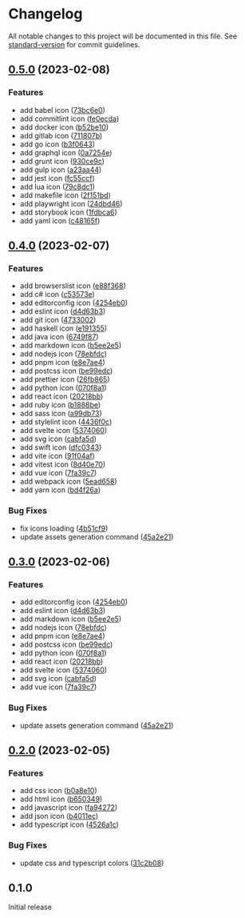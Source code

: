 # Changelog

All notable changes to this project will be documented in this file. See [standard-version](https://github.com/conventional-changelog/standard-version) for commit guidelines.

## [0.5.0](https://github.com/azat-io/vscode-gruvbox-icon-theme/compare/v0.4.0...v0.5.0) (2023-02-08)


### Features

* add babel icon ([73bc6e0](https://github.com/azat-io/vscode-gruvbox-icon-theme/commit/73bc6e027df3fba503b79d14ef77fc3f5219d111))
* add commitlint icon ([fe0ecda](https://github.com/azat-io/vscode-gruvbox-icon-theme/commit/fe0ecda3f47f033cdddb2a502390a3a2642808c8))
* add docker icon ([b52be10](https://github.com/azat-io/vscode-gruvbox-icon-theme/commit/b52be10b2b20a34c7f0f22c3add199a4ac05dbe5))
* add gitlab icon ([711807b](https://github.com/azat-io/vscode-gruvbox-icon-theme/commit/711807bdd9bc2c8a6e47ed4f4aa47d6d234a3bf9))
* add go icon ([b3f0643](https://github.com/azat-io/vscode-gruvbox-icon-theme/commit/b3f06437ab678a417d00698826a5c59e36dfe7ca))
* add graphql icon ([0a7254e](https://github.com/azat-io/vscode-gruvbox-icon-theme/commit/0a7254e2c133135de7bf206a95ba89d42d42ea6b))
* add grunt icon ([930ce9c](https://github.com/azat-io/vscode-gruvbox-icon-theme/commit/930ce9cd8057b13621a59da7681dd2818420026e))
* add gulp icon ([a23aa44](https://github.com/azat-io/vscode-gruvbox-icon-theme/commit/a23aa4440648a6b4ccd04de29b61bd526ceb713f))
* add jest icon ([fc55ccf](https://github.com/azat-io/vscode-gruvbox-icon-theme/commit/fc55ccf04b78a1aab29ffe6e1aa1a6454369b72a))
* add lua icon ([79c8dc1](https://github.com/azat-io/vscode-gruvbox-icon-theme/commit/79c8dc1bf5b85281c2b6ba95266d6e0cfa865150))
* add makefile icon ([2f151bd](https://github.com/azat-io/vscode-gruvbox-icon-theme/commit/2f151bd607efc93e4dafbd896b731bd1642c6d34))
* add playwright icon ([24dbd46](https://github.com/azat-io/vscode-gruvbox-icon-theme/commit/24dbd46d88b023628723773764a0d22466170489))
* add storybook icon ([1fdbca6](https://github.com/azat-io/vscode-gruvbox-icon-theme/commit/1fdbca6e6534de3577e24c3fde81c9d14da847f8))
* add yaml icon ([c48165f](https://github.com/azat-io/vscode-gruvbox-icon-theme/commit/c48165f12b081a1e6cb26bfc87bf1f323a205d50))

## [0.4.0](https://github.com/azat-io/vscode-gruvbox-icon-theme/compare/v0.2.0...v0.4.0) (2023-02-07)


### Features

* add browserslist icon ([e88f368](https://github.com/azat-io/vscode-gruvbox-icon-theme/commit/e88f368f8f61c97294aed6b9c22bec4755de54dc))
* add c# icon ([c53573e](https://github.com/azat-io/vscode-gruvbox-icon-theme/commit/c53573e429c4bc949fc37c12925b6afeee1efaf8))
* add editorconfig icon ([4254eb0](https://github.com/azat-io/vscode-gruvbox-icon-theme/commit/4254eb0ae2eff78ff790f6c41cc1f156f4e39302))
* add eslint icon ([d4d63b3](https://github.com/azat-io/vscode-gruvbox-icon-theme/commit/d4d63b3235b1787d46faa283e15edbb0110c4fdf))
* add git icon ([4733002](https://github.com/azat-io/vscode-gruvbox-icon-theme/commit/4733002482dd4c926868898b9e3fe418ab5172a0))
* add haskell icon ([e191355](https://github.com/azat-io/vscode-gruvbox-icon-theme/commit/e1913556f3b973d693a09f870e5636bcfd807b17))
* add java icon ([6749f87](https://github.com/azat-io/vscode-gruvbox-icon-theme/commit/6749f87fc9fb42466dceae892abc9f549ac9c72e))
* add markdown icon ([b5ee2e5](https://github.com/azat-io/vscode-gruvbox-icon-theme/commit/b5ee2e5bec192ae777871c99494265068bd1ed17))
* add nodejs icon ([78ebfdc](https://github.com/azat-io/vscode-gruvbox-icon-theme/commit/78ebfdc26f01fde7bc03ca20d4ef664b93bb372c))
* add pnpm icon ([e8e7ae4](https://github.com/azat-io/vscode-gruvbox-icon-theme/commit/e8e7ae459662b01aab557a5347b49b6058305aac))
* add postcss icon ([be99edc](https://github.com/azat-io/vscode-gruvbox-icon-theme/commit/be99edc486edea29a467ed5b29800e92c2a04ade))
* add prettier icon ([26fb865](https://github.com/azat-io/vscode-gruvbox-icon-theme/commit/26fb86580cf3fd2ec51cf1ef4a261d52cef84211))
* add python icon ([070f8a1](https://github.com/azat-io/vscode-gruvbox-icon-theme/commit/070f8a17c06327a292aeea1c0e36191ed850b6d4))
* add react icon ([20218bb](https://github.com/azat-io/vscode-gruvbox-icon-theme/commit/20218bb3278790d7e2f59d3a4a8929108c8a25ab))
* add ruby icon ([b1888be](https://github.com/azat-io/vscode-gruvbox-icon-theme/commit/b1888becc4e6fa12429012907538d3f00db63f25))
* add sass icon ([a99db73](https://github.com/azat-io/vscode-gruvbox-icon-theme/commit/a99db731431012b7c90550cfa4ed6b0a25f3f407))
* add stylelint icon ([4436f0c](https://github.com/azat-io/vscode-gruvbox-icon-theme/commit/4436f0ce41ee9d5c97cacb77eb36fcff74b80396))
* add svelte icon ([5374060](https://github.com/azat-io/vscode-gruvbox-icon-theme/commit/53740606fe75f014bae0fbccdc3db3cf93566d16))
* add svg icon ([cabfa5d](https://github.com/azat-io/vscode-gruvbox-icon-theme/commit/cabfa5d4c57ecfb3333ce16d5383c3e199d35589))
* add swift icon ([dfc0343](https://github.com/azat-io/vscode-gruvbox-icon-theme/commit/dfc0343834fa95fac56294d240b237c530bb2f1f))
* add vite icon ([91f04af](https://github.com/azat-io/vscode-gruvbox-icon-theme/commit/91f04afe91263af40773e56963e3b6183d6ad1db))
* add vitest icon ([8d40e70](https://github.com/azat-io/vscode-gruvbox-icon-theme/commit/8d40e70ffcdb92a043da98f78feda7b44dbc6a22))
* add vue icon ([7fa39c7](https://github.com/azat-io/vscode-gruvbox-icon-theme/commit/7fa39c76d5b57866abf7ce624dcf86074f455b6d))
* add webpack icon ([5ead658](https://github.com/azat-io/vscode-gruvbox-icon-theme/commit/5ead65887b6e65cdd27cad142b43a9781b4f702d))
* add yarn icon ([bd4f26a](https://github.com/azat-io/vscode-gruvbox-icon-theme/commit/bd4f26a95a5f42be337c24818e7c66fbeddc6500))


### Bug Fixes

* fix icons loading ([4b51cf9](https://github.com/azat-io/vscode-gruvbox-icon-theme/commit/4b51cf93d789835e8d147b91059f0614387a5427))
* update assets generation command ([45a2e21](https://github.com/azat-io/vscode-gruvbox-icon-theme/commit/45a2e219e26a9e90f55cd6129d594007bd4b64fe))

## [0.3.0](https://github.com/azat-io/vscode-gruvbox-icon-theme/compare/v0.2.0...v0.3.0) (2023-02-06)


### Features

* add editorconfig icon ([4254eb0](https://github.com/azat-io/vscode-gruvbox-icon-theme/commit/4254eb0ae2eff78ff790f6c41cc1f156f4e39302))
* add eslint icon ([d4d63b3](https://github.com/azat-io/vscode-gruvbox-icon-theme/commit/d4d63b3235b1787d46faa283e15edbb0110c4fdf))
* add markdown icon ([b5ee2e5](https://github.com/azat-io/vscode-gruvbox-icon-theme/commit/b5ee2e5bec192ae777871c99494265068bd1ed17))
* add nodejs icon ([78ebfdc](https://github.com/azat-io/vscode-gruvbox-icon-theme/commit/78ebfdc26f01fde7bc03ca20d4ef664b93bb372c))
* add pnpm icon ([e8e7ae4](https://github.com/azat-io/vscode-gruvbox-icon-theme/commit/e8e7ae459662b01aab557a5347b49b6058305aac))
* add postcss icon ([be99edc](https://github.com/azat-io/vscode-gruvbox-icon-theme/commit/be99edc486edea29a467ed5b29800e92c2a04ade))
* add python icon ([070f8a1](https://github.com/azat-io/vscode-gruvbox-icon-theme/commit/070f8a17c06327a292aeea1c0e36191ed850b6d4))
* add react icon ([20218bb](https://github.com/azat-io/vscode-gruvbox-icon-theme/commit/20218bb3278790d7e2f59d3a4a8929108c8a25ab))
* add svelte icon ([5374060](https://github.com/azat-io/vscode-gruvbox-icon-theme/commit/53740606fe75f014bae0fbccdc3db3cf93566d16))
* add svg icon ([cabfa5d](https://github.com/azat-io/vscode-gruvbox-icon-theme/commit/cabfa5d4c57ecfb3333ce16d5383c3e199d35589))
* add vue icon ([7fa39c7](https://github.com/azat-io/vscode-gruvbox-icon-theme/commit/7fa39c76d5b57866abf7ce624dcf86074f455b6d))


### Bug Fixes

* update assets generation command ([45a2e21](https://github.com/azat-io/vscode-gruvbox-icon-theme/commit/45a2e219e26a9e90f55cd6129d594007bd4b64fe))

## [0.2.0](https://github.com/azat-io/vscode-gruvbox-icon-theme/compare/v0.1.0...v0.2.0) (2023-02-05)


### Features

* add css icon ([b0a8e10](https://github.com/azat-io/vscode-gruvbox-icon-theme/commit/b0a8e10a9ae1d40d64d21c48b1690f6c3ce04fd5))
* add html icon ([b650349](https://github.com/azat-io/vscode-gruvbox-icon-theme/commit/b65034950602d7c327407adeca6b7862652ae66c))
* add javascript icon ([fa94272](https://github.com/azat-io/vscode-gruvbox-icon-theme/commit/fa94272d25efd5de914a49a5a2d2a65cd6fa7999))
* add json icon ([b4011ec](https://github.com/azat-io/vscode-gruvbox-icon-theme/commit/b4011ecc943c444473cd6e480fba79e734b4e2b8))
* add typescript icon ([4526a1c](https://github.com/azat-io/vscode-gruvbox-icon-theme/commit/4526a1c05d7047ff7f72639fa629291971b7d26a))


### Bug Fixes

* update css and typescript colors ([31c2b08](https://github.com/azat-io/vscode-gruvbox-icon-theme/commit/31c2b0811be61c44cc5ed187ab6f0c424f9040c5))

## 0.1.0

Initial release
